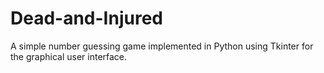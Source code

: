 # Dead-and-Injured
A simple number guessing game implemented in Python using Tkinter for the graphical user interface.
